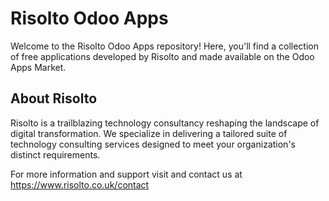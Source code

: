 # Risolto Odoo Apps
Welcome to the Risolto Odoo Apps repository! Here, you'll find a collection of free applications developed by Risolto and made available on the Odoo Apps Market.

## About Risolto
Risolto is a trailblazing technology consultancy reshaping the landscape of digital transformation. We specialize in delivering a tailored suite of technology consulting services designed to meet your organization's distinct requirements. 



For more information and support visit and contact us at https://www.risolto.co.uk/contact
